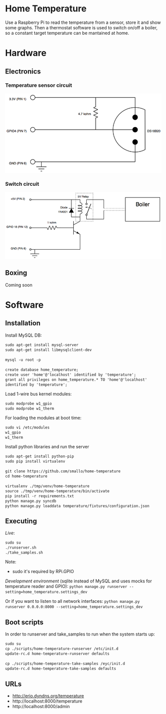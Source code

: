 Home Temperature
================
Use a Raspberry Pi to read the temperature from a sensor, store it and show some graphs. Then a thermostat software is used to switch on/off a boiler, so a constant target temperature can be mantained at home.


Hardware
========

Electronics
-----------
### Temperature sensor circuit
![Temperature Sensor Circuit](./doc/diagrams/temperature-sensor.png "temperature sensor circuit diagram")

### Switch circuit
![Switch Circuit](./doc/diagrams/switch.png "switch circuit diagram")

Boxing
------
Coming soon


Software
========

Installation
------------
Install MySQL DB:
```
sudo apt-get install mysql-server
sudo apt-get install libmysqlclient-dev

mysql -u root -p

create database home_temperature;
create user 'home'@'localhost' identified by 'temperature';
grant all privileges on home_temperature.* TO 'home'@'localhost' identified by 'temperature';
```

Load 1-wire bus kernel modules:
```shell
sudo modprobe w1_gpio 
sudo modprobe w1_therm
```

For loading the modules at boot time:
```shell
sudo vi /etc/modules
w1_gpio
w1_therm
```

Install python libraries and run the server
```shell
sudo apt-get install python-pip
sudo pip install virtualenv

git clone https://github.com/smallo/home-temperature
cd home-temperature

virtualenv ./tmp/venv/home-temperature
source ./tmp/venv/home-temperature/bin/activate
pip install -r requirements.txt 
python manage.py syncdb
python manage.py loaddata temperature/fixtures/configuration.json
```


Executing
---------
*Live*:
```
sudo su
./runserver.sh
./take_samples.sh
```

Note:
* sudo it's required by RPi.GPIO

*Development environment* (sqlite instead of MySQL and uses mocks for temperature reader and GPIO):
`python manage.py runserver --setting=home_temperature.settings_dev`

Or if you want to listen to all network interfaces:
`python manage.py runserver 0.0.0.0:8000 --setting=home_temperature.settings_dev`


Boot scripts
------------
In order to runserver and take_samples to run when the system starts up:

```
sudo su
cp ./scripts/home-temperature-runserver /etc/init.d
update-rc.d home-temperature-runserver defaults

cp ./scripts/home-temperature-take-samples /eyc/init.d
update-rc.d home-temperature-take-samples defaults
```


URLs
----
 - http://erio.dyndns.org/temperature
 - http://localhost:8000/temperature
 - http://localhost:8000/admin
